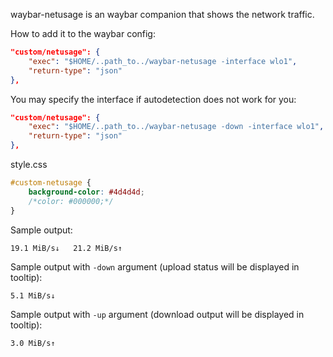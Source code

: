 waybar-netusage is an waybar companion that shows the network traffic.

How to add it to the waybar config:

```json
"custom/netusage": {
    "exec": "$HOME/..path_to../waybar-netusage -interface wlo1",
    "return-type": "json"
},
```

You may specify the interface if autodetection does not work for you:
```json
"custom/netusage": {
    "exec": "$HOME/..path_to../waybar-netusage -down -interface wlo1",
    "return-type": "json"
},
```

style.css
```css
#custom-netusage {
    background-color: #4d4d4d;
    /*color: #000000;*/
}
```

Sample output:
```
19.1 MiB/s↓   21.2 MiB/s↑
```
Sample output with `-down` argument (upload status will be displayed in tooltip):
```
5.1 MiB/s↓

```

Sample output with `-up` argument (download output will be displayed in tooltip):
```
3.0 MiB/s↑
```
